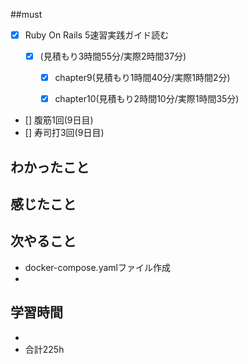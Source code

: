 ##must
- [x] Ruby On Rails 5速習実践ガイド読む
   - [x] (見積もり3時間55分/実際2時間37分)
  
     - [x] chapter9(見積もり1時間40分/実際1時間2分)
      
       
  
     - [x] chapter10(見積もり2時間10分/実際1時間35分)
      
- [] 腹筋1回(9日目)
- [] 寿司打3回(9日目)




## わかったこと



## 感じたこと

    
## 次やること
  - docker-compose.yamlファイル作成
  - 
 

## 学習時間
  - 
  - 合計225h
